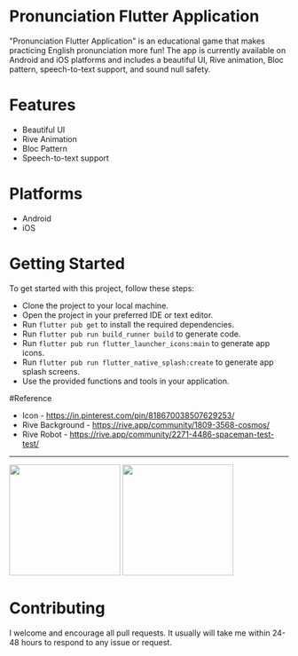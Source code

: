 # Pronunciation Flutter Application
"Pronunciation Flutter Application" is an educational game that makes practicing English pronunciation more fun! The app is currently available on Android and iOS platforms and includes a beautiful UI, Rive animation, Bloc pattern, speech-to-text support, and sound null safety.

# Features
* Beautiful UI
* Rive Animation
* Bloc Pattern
* Speech-to-text support

# Platforms
* Android
* iOS

# Getting Started
To get started with this project, follow these steps:

* Clone the project to your local machine.
* Open the project in your preferred IDE or text editor.
* Run `flutter pub get` to install the required dependencies.
* Run `flutter pub run build_runner build` to generate code.
* Run `flutter pub run flutter_launcher_icons:main` to generate app icons.
* Run `flutter pub run flutter_native_splash:create` to generate app splash screens.
* Use the provided functions and tools in your application.

#Reference
* Icon - https://in.pinterest.com/pin/818670038507629253/
* Rive Background - https://rive.app/community/1809-3568-cosmos/
* Rive Robot - https://rive.app/community/2271-4486-spaceman-test-test/

<hr/>

  <img src="https://i.imgur.com/EOk9nsL.png"   width="200">     <img src="https://i.imgur.com/S8DrmOO.png"   width="200">

# Contributing
I welcome and encourage all pull requests. It usually will take me within 24-48 hours to respond to any issue or request.
